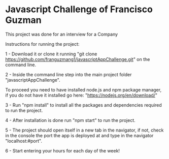 # Javascript Challenge of Francisco Guzman 
This project was done for an interview for a Company


Instructions for running the project:

1 - Download it or clone it running "git clone https://github.com/franguzmang1/javascriptAppChallenge.git" on the command line.

2 - Inside the command line step into the main project folder "javascriptAppChallenge".

To proceed you need to have installed node.js and npm package manager, if you do not have it installed go here: "https://nodejs.org/en/download/"

3 - Run "npm install" to install all the packages and dependencies required to run the project.

4 - After installation is done run "npm start" to run the project.

5 - The project should open itself in a new tab in the navigator, if not, check in the console the port the app is deployed at and type in the navigator "localhost:#port".

6 - Start entering your hours for each day of the week!
